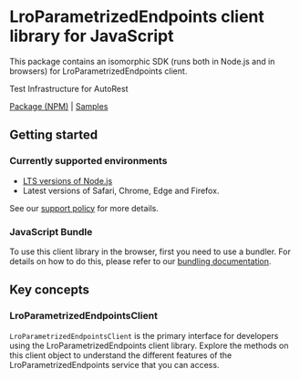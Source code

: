 # LroParametrizedEndpoints client library for JavaScript

This package contains an isomorphic SDK (runs both in Node.js and in browsers) for LroParametrizedEndpoints client.

Test Infrastructure for AutoRest

[Package (NPM)](https://www.npmjs.com/package/@msinternal/lro-parameterized-endpoints) |
[Samples](https://github.com/Azure-Samples/azure-samples-js-management)

## Getting started

### Currently supported environments

- [LTS versions of Node.js](https://github.com/nodejs/release#release-schedule)
- Latest versions of Safari, Chrome, Edge and Firefox.

See our [support policy](https://github.com/Azure/azure-sdk-for-js/blob/main/SUPPORT.md) for more details.





### JavaScript Bundle
To use this client library in the browser, first you need to use a bundler. For details on how to do this, please refer to our [bundling documentation](https://aka.ms/AzureSDKBundling).

## Key concepts

### LroParametrizedEndpointsClient

`LroParametrizedEndpointsClient` is the primary interface for developers using the LroParametrizedEndpoints client library. Explore the methods on this client object to understand the different features of the LroParametrizedEndpoints service that you can access.

